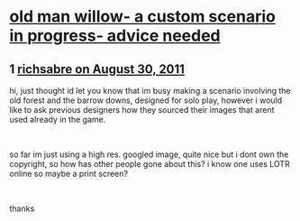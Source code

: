 # [old man willow- a custom scenario in progress- advice needed](https://community.fantasyflightgames.com/topic/52423-old-man-willow-a-custom-scenario-in-progress-advice-needed/)

## 1 [richsabre on August 30, 2011](https://community.fantasyflightgames.com/topic/52423-old-man-willow-a-custom-scenario-in-progress-advice-needed/?do=findComment&comment=522040)

hi, just thought id let you know that im busy making a scenario involving the old forest and the barrow downs, designed for solo play, however i would like to ask previous designers how they sourced their images that arent used already in the game.

 

so far im just using a high res. googled image, quite nice but i dont own the copyright, so how has other people gone about this? i know one uses LOTR online so maybe a print screen?

 

thanks

